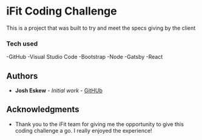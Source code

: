 # iFit Coding Challenge

This is a project that was built to try and meet the specs giving by the client

### Tech used

-GitHub
-Visual Studio Code
-Bootstrap
-Node
-Gatsby
-React

## Authors

- **Josh Eskew** - _Initial work_ - [GitHUb](#)

## Acknowledgments

- Thank you to the iFit team for giving me the opportunity to give this coding challenge a go.
  I really enjoyed the experience!
